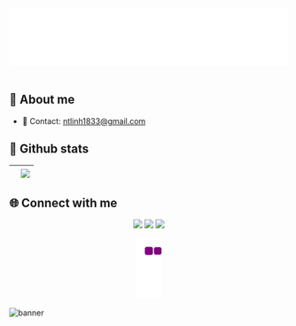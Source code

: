 <a href="#" target="_blank">
  <img src="svg/hi.svg" width="1200" alt="Click to see the source" />
</a>
<br><br/>

## 👋 About me<br>
- 💬 Contact: ntlinh1833@gmail.com
## 📝 Github stats

| <a href="https://github.com/nynhh01/github-readme-stats"><img align="center" src="https://github-readme-stats.vercel.app/api?username=nynhh01&show_icons=true&include_all_commits=true&theme=buefy&hide_border=true" alt="" /></a> | <a href="https://github.com/nynhh01/github-readme-stats"><img align="center" src="https://github-readme-stats.vercel.app/api/top-langs/?username=nynhh01&layout=compact&theme=buefy&hide_border=true" /></a> |
| ------------- | ------------- |

## 🌐️ Connect with me
<div align="center">
  <a href="https://www.linkedin.com/in/nynhh01/"><img src="https://img.icons8.com/color/48/null/linkedin.png"/></a>
  <a href="https://www.facebook.com/nynhh"><img src="https://img.icons8.com/color/48/null/facebook.png"/></a>
  <a href="https://www.instagram.com/nynhh.03_/"><img src="https://img.icons8.com/cute-clipart/48/null/instagram-new.png"/></a>
</div>

<div align="center"> 

![snake gif](https://github.com/nynhh01/nynhh01/blob/output/github-contribution-grid-snake.gif)
  
</div>

<img alt="banner" style="width:100vw" src="https://raw.githubusercontent.com/halfrost/halfrost/master/icons/header_.png">
